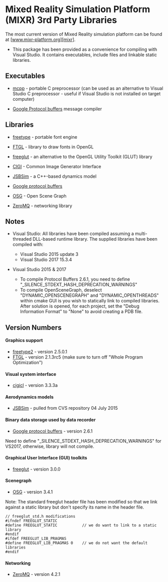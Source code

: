 
Mixed Reality Simulation Platform (MIXR) 3rd Party Libraries
============================================================

The most current version of Mixed Reality simulation platform can be found at [www.mixr-platform.org][mixr].

* This package has been provided as a convenience for compiling with Visual Studio. It contains executables, include files and linkable static libraries.

Executables
-----------

* [mcpp] - portable C preprocessor (can be used as an alternative to Visual Studio C preprocessor - useful if Visual Studio is not installed on target computer)

* [Google Protocol buffers] message compiler

Libraries
---------

* [freetype] - portable font engine

* [FTGL] - library to draw fonts in OpenGL

* [freeglut] - an alternative to the OpenGL Utility Toolkit (GLUT) library

* [CIGI] - Common Image Generator Interface

* [JSBSim] - a C++-based dynamics model

* [Google protocol buffers]

* [OSG] - Open Scene Graph

* [ZeroMQ] - networking library

Notes
-----

* Visual Studio: All libraries have been compiled assuming a multi-threaded DLL-based runtime library.  The supplied libraries have been compiled with:
   * Visual Studio 2015 update 3
   * Visual Studio 2017 15.3.4

* Visual Studio 2015 & 2017
   * To compile Protocol Buffers 2.6.1, you need to define "_SILENCE_STDEXT_HASH_DEPRECATION_WARNINGS"
   * To compile OpenSceneGraph, deselect "DYNAMIC_OPENSCENEGRAPH" and "DYNAMIC_OPENTHREADS" within
     cmake GUI is you wish to statically link to compiled libraries.  After solution is opened,
     for each project, set the "Debug Information Format" to "None" to avoid creating a PDB file.

Version Numbers
---------------

#### Graphics support
* [freetype2] - version 2.5.0.1
* [FTGL] - version 2.1.3rc5 (make sure to turn off "Whole Program Optimization")

#### Visual system interface
* [cigicl] - version 3.3.3a

#### Aerodynamics models
* [JSBSim] - pulled from CVS repository 04 July 2015

#### Binary data storage used by data recorder
* [Google protocol buffers] - version 2.6.1

Need to define "_SILENCE_STDEXT_HASH_DEPRECATION_WARNINGS" for VS2017, otherwise, library will not compile.

#### Graphical User Interface (GUI) toolkits
* [freeglut] - version 3.0.0

#### Scenegraph
* [OSG] - version 3.4.1

Note: The standard freeglut header file has been modified so that we link against a static library but don't specify its name in the header file.

```
// freeglut_std.h modifications
#ifndef FREEGLUT_STATIC
#define FREEGLUT_STATIC           // we do want to link to a static library
#endif
#ifdef FREEGLUT_LIB_PRAGMAS
#define FREEGLUT_LIB_PRAGMAS 0    // we do not want the default libraries
#endif
```

#### Networking
* [ZeroMQ] - version 4.2.1

[mixr]: http://www.mixr-platform.org
[Premake]: http://industriousone.com/premake
[mcpp]: http://mcpp.sourceforge.net/
[freetype]: http://www.freetype.org/
[FTGL]: http://sourceforge.net/projects/ftgl/
[freeglut]: http://freeglut.sourceforge.net
[CIGI]: http://cigi.sourceforge.net/index.php
[cigicl]: http://cigi.sourceforge.net/index.php
[JSBSIM]: http://www.jsbsim.org
[Google protocol buffers]: http://code.google.com/p/protobuf/
[ZeroMQ]: http://zeromq.org/
[freetype2]: http://www.freetype.org/freetype2/
[OSG]: http://www.openscenegraph.org

